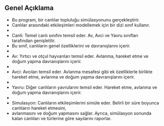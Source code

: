 ## Genel Açıklama

 * Bu program, bir canlılar topluluğu simülasyonunu gerçekleştirir.
 * Canlılar arasındaki etkileşimleri modellemek için bir dizi sınıf kullanır.
 * 
 * Canli: Temel canlı sınıfını temsil eder. Av, Avci ve Yavru sınıfları tarafından genişletilir.
 * Bu sınıf, canlıların genel özelliklerini ve davranışlarını içerir.
 * 
 * Av: Yırtıcı ve otçul hayvanları temsil eder. Avlanma, hareket etme ve doğum yapma davranışlarını içerir.
 * 
 * Avci: Avcıları temsil eder. Avlanma mesafesi gibi ek özelliklerle birlikte hareket etme, avlanma ve doğum yapma davranışlarını içerir.
 * 
 * Yavru: Diğer canlıların yavrularını temsil eder. Hareket etme, avlanma ve doğum yapma davranışlarını içerir.
 * 
 * Simulasyon: Canlıların etkileşimlerini simüle eder. Belirli bir süre boyunca canlıların hareket etmesini,
 * avlanmasını ve doğum yapmasını sağlar. Ayrıca, simülasyon sonunda kalan canlıları ve türlerine göre sayılarını raporlar.

